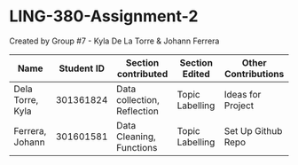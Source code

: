 # LING-380-Assignment-2

Created by Group #7 - Kyla De La Torre & Johann Ferrera

| Name          | Student ID    | Section contributed | Section Edited | Other Contributions |
| ------------- | ------------- | ------------- | ------------- | -------------|
| Dela Torre, Kyla | 301361824 | Data collection, Reflection | Topic Labelling | Ideas for Project |
| Ferrera, Johann | 301601581 | Data Cleaning, Functions | Topic Labelling | Set Up Github Repo |